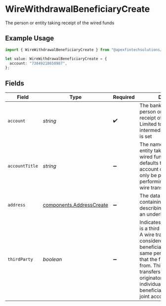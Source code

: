 # WireWithdrawalBeneficiaryCreate

The person or entity taking receipt of the wired funds

## Example Usage

```typescript
import { WireWithdrawalBeneficiaryCreate } from "@apexfintechsolutions/ascend-sdk/models/components";

let value: WireWithdrawalBeneficiaryCreate = {
  account: "73849218650987",
};
```

## Fields

| Field                                                                                                                                                                                                                                                                                                                                 | Type                                                                                                                                                                                                                                                                                                                                  | Required                                                                                                                                                                                                                                                                                                                              | Description                                                                                                                                                                                                                                                                                                                           | Example                                                                                                                                                                                                                                                                                                                               |
| ------------------------------------------------------------------------------------------------------------------------------------------------------------------------------------------------------------------------------------------------------------------------------------------------------------------------------------- | ------------------------------------------------------------------------------------------------------------------------------------------------------------------------------------------------------------------------------------------------------------------------------------------------------------------------------------- | ------------------------------------------------------------------------------------------------------------------------------------------------------------------------------------------------------------------------------------------------------------------------------------------------------------------------------------- | ------------------------------------------------------------------------------------------------------------------------------------------------------------------------------------------------------------------------------------------------------------------------------------------------------------------------------------- | ------------------------------------------------------------------------------------------------------------------------------------------------------------------------------------------------------------------------------------------------------------------------------------------------------------------------------------- |
| `account`                                                                                                                                                                                                                                                                                                                             | *string*                                                                                                                                                                                                                                                                                                                              | :heavy_check_mark:                                                                                                                                                                                                                                                                                                                    | The bank account of the person or entity taking receipt of the wired funds. Limited to 25 characters if intermediaryDetails.account is set                                                                                                                                                                                            | 73849218650987                                                                                                                                                                                                                                                                                                                        |
| `accountTitle`                                                                                                                                                                                                                                                                                                                        | *string*                                                                                                                                                                                                                                                                                                                              | :heavy_minus_sign:                                                                                                                                                                                                                                                                                                                    | The name of the person or entity taking receipt of the wired funds. This field defaults to the name of the account owner and should only be populated when performing a third party wire transfer                                                                                                                                     | Jane Dough                                                                                                                                                                                                                                                                                                                            |
| `address`                                                                                                                                                                                                                                                                                                                             | [components.AddressCreate](../../models/components/addresscreate.md)                                                                                                                                                                                                                                                                  | :heavy_minus_sign:                                                                                                                                                                                                                                                                                                                    | The data structure containing attributes describing the location of an underlying entity.                                                                                                                                                                                                                                             |                                                                                                                                                                                                                                                                                                                                       |
| `thirdParty`                                                                                                                                                                                                                                                                                                                          | *boolean*                                                                                                                                                                                                                                                                                                                             | :heavy_minus_sign:                                                                                                                                                                                                                                                                                                                    | Indicates if this beneficiary is a third party beneficiary. A wire transfer is considered third party if the beneficiary is not the exact same person and/or entity that the funds originated from. This includes wire transfers where the originator account is an individual account and the beneficiary account is a joint account | false                                                                                                                                                                                                                                                                                                                                 |